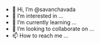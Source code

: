 - 👋 Hi, I’m @savanchavada
- 👀 I’m interested in ...
- 🌱 I’m currently learning ...
- 💞️ I’m looking to collaborate on ...
- 📫 How to reach me ...

<!---
savanchavada/savanchavada is a ✨ special ✨ repository because its `README.md` (this file) appears on your GitHub profile.
You can click the Preview link to take a look at your changes.
--->
